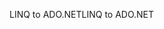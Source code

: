 <span data-ttu-id="efb45-101">LINQ to ADO.NET</span><span class="sxs-lookup"><span data-stu-id="efb45-101">LINQ to ADO.NET</span></span>